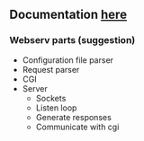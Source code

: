 ## Documentation [here](https://spicy-dirigible-2b6.notion.site/Webserver-2b27a84f4c5841dd80fb25229912e953?pvs=4)
### Webserv parts (suggestion)

- Configuration file parser
- Request parser
- CGI
- Server
    - Sockets
    - Listen loop
    - Generate responses
    - Communicate with cgi
